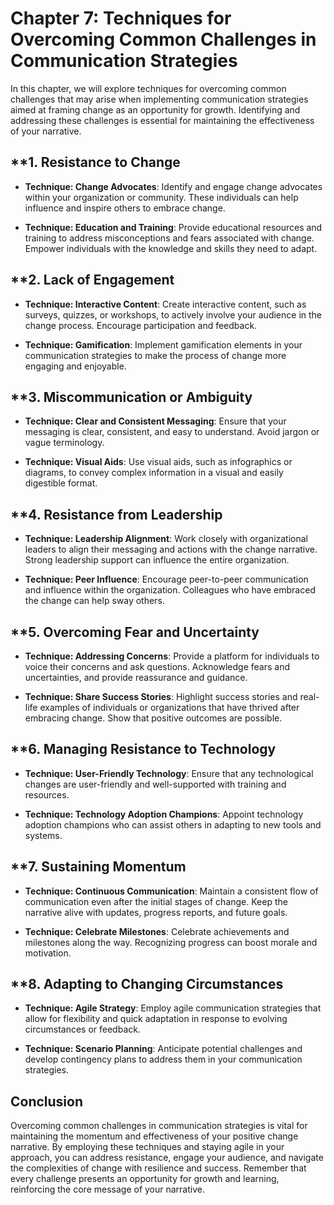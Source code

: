Chapter 7: Techniques for Overcoming Common Challenges in Communication Strategies
==================================================================================

In this chapter, we will explore techniques for overcoming common challenges that may arise when implementing communication strategies aimed at framing change as an opportunity for growth. Identifying and addressing these challenges is essential for maintaining the effectiveness of your narrative.

\*\*1. **Resistance to Change**
-------------------------------

* **Technique: Change Advocates**: Identify and engage change advocates within your organization or community. These individuals can help influence and inspire others to embrace change.

* **Technique: Education and Training**: Provide educational resources and training to address misconceptions and fears associated with change. Empower individuals with the knowledge and skills they need to adapt.

\*\*2. **Lack of Engagement**
-----------------------------

* **Technique: Interactive Content**: Create interactive content, such as surveys, quizzes, or workshops, to actively involve your audience in the change process. Encourage participation and feedback.

* **Technique: Gamification**: Implement gamification elements in your communication strategies to make the process of change more engaging and enjoyable.

\*\*3. **Miscommunication or Ambiguity**
----------------------------------------

* **Technique: Clear and Consistent Messaging**: Ensure that your messaging is clear, consistent, and easy to understand. Avoid jargon or vague terminology.

* **Technique: Visual Aids**: Use visual aids, such as infographics or diagrams, to convey complex information in a visual and easily digestible format.

\*\*4. **Resistance from Leadership**
-------------------------------------

* **Technique: Leadership Alignment**: Work closely with organizational leaders to align their messaging and actions with the change narrative. Strong leadership support can influence the entire organization.

* **Technique: Peer Influence**: Encourage peer-to-peer communication and influence within the organization. Colleagues who have embraced the change can help sway others.

\*\*5. **Overcoming Fear and Uncertainty**
------------------------------------------

* **Technique: Addressing Concerns**: Provide a platform for individuals to voice their concerns and ask questions. Acknowledge fears and uncertainties, and provide reassurance and guidance.

* **Technique: Share Success Stories**: Highlight success stories and real-life examples of individuals or organizations that have thrived after embracing change. Show that positive outcomes are possible.

\*\*6. **Managing Resistance to Technology**
--------------------------------------------

* **Technique: User-Friendly Technology**: Ensure that any technological changes are user-friendly and well-supported with training and resources.

* **Technique: Technology Adoption Champions**: Appoint technology adoption champions who can assist others in adapting to new tools and systems.

\*\*7. **Sustaining Momentum**
------------------------------

* **Technique: Continuous Communication**: Maintain a consistent flow of communication even after the initial stages of change. Keep the narrative alive with updates, progress reports, and future goals.

* **Technique: Celebrate Milestones**: Celebrate achievements and milestones along the way. Recognizing progress can boost morale and motivation.

\*\*8. **Adapting to Changing Circumstances**
---------------------------------------------

* **Technique: Agile Strategy**: Employ agile communication strategies that allow for flexibility and quick adaptation in response to evolving circumstances or feedback.

* **Technique: Scenario Planning**: Anticipate potential challenges and develop contingency plans to address them in your communication strategies.

**Conclusion**
--------------

Overcoming common challenges in communication strategies is vital for maintaining the momentum and effectiveness of your positive change narrative. By employing these techniques and staying agile in your approach, you can address resistance, engage your audience, and navigate the complexities of change with resilience and success. Remember that every challenge presents an opportunity for growth and learning, reinforcing the core message of your narrative.
